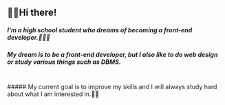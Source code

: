 ## 🖐🏻Hi there!

##### I'm a high school student who dreams of becoming a front-end developer.👨🏻‍🎓
##### My dream is to be a front-end developer, but I also like to do web design or study various things such as DBMS.<br>
<br>
##### My current goal is to improve my skills and I will always study hard about what I am interested in.✍🏻
